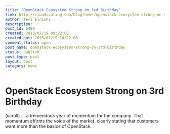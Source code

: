 ```yaml
---
title: 'OpenStack Ecosystem Strong on 3rd Birthday'
link: http://cloudscaling.com/blog/news/openstack-ecosystem-strong-on-3rd-birthday/
author: Teri Elniski
description: 
post_id: 6489
created: 2013/07/19 09:22:08
created_gmt: 2013/07/19 16:22:08
comment_status: open
post_name: openstack-ecosystem-strong-on-3rd-birthday
status: publish
post_type: post
layout: post
category: news
---
```


# OpenStack Ecosystem Strong on 3rd Birthday

(scroll) ... a tremendous year of momentum for the company. That momentum affirms the voice of the market, clearly stating that customers want more than the basics of OpenStack.